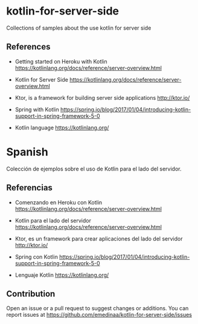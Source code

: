 # kotlin-for-server-side
Collections of samples about the use kotlin for server side


## References

- Getting started on Heroku with Kotlin https://kotlinlang.org/docs/reference/server-overview.html

- Kotlin for Server Side https://kotlinlang.org/docs/reference/server-overview.html

- Ktor,  is a framework for building server side applications http://ktor.io/

- Spring with Kotlin https://spring.io/blog/2017/01/04/introducing-kotlin-support-in-spring-framework-5-0

- Kotlin language https://kotlinlang.org/

# Spanish

Colección de ejemplos sobre el uso de Kotlin para el lado del servidor.

## Referencias 

- Comenzando en Heroku con Kotlin  https://kotlinlang.org/docs/reference/server-overview.html

- Kotlin para el lado del servidor https://kotlinlang.org/docs/reference/server-overview.html

- Ktor, es un framework para crear aplicaciones del lado del servidor http://ktor.io/

- Spring con Kotlin https://spring.io/blog/2017/01/04/introducing-kotlin-support-in-spring-framework-5-0

- Lenguaje Kotlin https://kotlinlang.org/

## 

## Contribution

Open an issue or a pull request to suggest changes or additions. You can report issues at https://github.com/emedinaa/kotlin-for-server-side/issues

